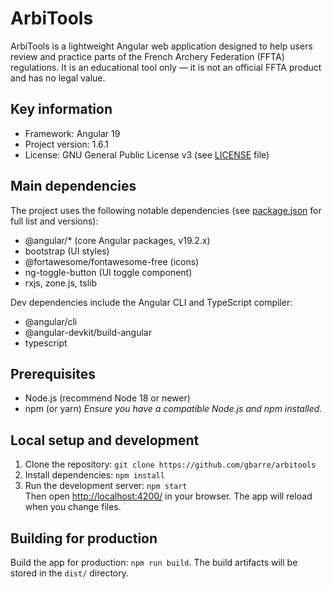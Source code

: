 # ArbiTools

ArbiTools is a lightweight Angular web application designed to help users
review and practice parts of the French Archery Federation (FFTA) regulations.
It is an educational tool only — it is not an official FFTA product and has no
legal value.

## Key information

- Framework: Angular 19
- Project version: 1.6.1
- License: GNU General Public License v3 (see [LICENSE](./LICENSE) file)

## Main dependencies

The project uses the following notable dependencies (see [package.json](./package.json) for full
list and versions):

- @angular/* (core Angular packages, v19.2.x)
- bootstrap (UI styles)
- @fortawesome/fontawesome-free (icons)
- ng-toggle-button (UI toggle component)
- rxjs, zone.js, tslib

Dev dependencies include the Angular CLI and TypeScript compiler:

- @angular/cli
- @angular-devkit/build-angular
- typescript

## Prerequisites

- Node.js (recommend Node 18 or newer)
- npm (or yarn) _Ensure you have a compatible Node.js and npm installed._

## Local setup and development

1. Clone the repository: `git clone https://github.com/gbarre/arbitools`
2. Install dependencies: `npm install`
3. Run the development server: `npm start` \
   Then open <http://localhost:4200/> in your browser. The app will reload when
   you change files.

## Building for production

Build the app for production: `npm run build`. The build artifacts will be
stored in the `dist/` directory.
